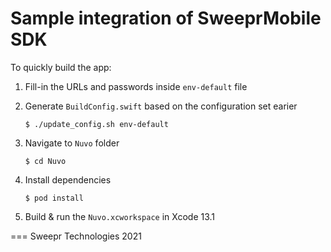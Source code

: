 # Sample integration of SweeprMobile SDK

To quickly build the app:

1. Fill-in the URLs and passwords inside `env-default` file

1. Generate `BuildConfig.swift` based on the configuration set earier

    ```shell
    $ ./update_config.sh env-default
    ```

1. Navigate to `Nuvo` folder

    ```shell
    $ cd Nuvo
    ```

1. Install dependencies

    ```shell
    $ pod install
    ```

1. Build & run the `Nuvo.xcworkspace` in Xcode 13.1


===
Sweepr Technologies 2021
